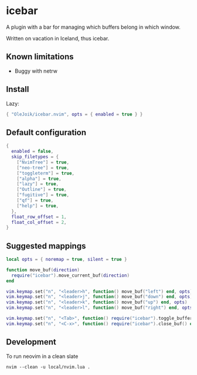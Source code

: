 # icebar

A plugin with a bar for managing which buffers belong in which window.

Written on vacation in Iceland, thus icebar.

## Known limitations

- Buggy with netrw

## Install

Lazy:

```lua
{ "OleJoik/icebar.nvim", opts = { enabled = true } }
```

## Default configuration

```lua
{
  enabled = false,
  skip_filetypes = {
    ["NvimTree"] = true,
    ["neo-tree"] = true,
    ["toggleterm"] = true,
    ["alpha"] = true,
    ["lazy"] = true,
    ["Outline"] = true,
    ["fugitive"] = true,
    ["qf"] = true,
    ["help"] = true,
  },
  float_row_offset = 1,
  float_col_offset = 2,
}
```

## Suggested mappings

```lua
local opts = { noremap = true, silent = true }

function move_buf(direction)
  require("icebar").move_current_buf(direction)
end

vim.keymap.set("n", "<leader>h", function() move_buf("left") end, opts)
vim.keymap.set("n", "<leader>j", function() move_buf("down") end, opts)
vim.keymap.set("n", "<leader>k", function() move_buf("up") end, opts)
vim.keymap.set("n", "<leader>l", function() move_buf("right") end, opts)

vim.keymap.set("n", "<Tab>", function() require("icebar").toggle_buffer_in_window() end, opts)
vim.keymap.set("n", "<C-x>", function() require("icebar").close_buf() end, opts)
```

## Development

To run neovim in a clean slate
```
nvim --clean -u local/nvim.lua .
```
